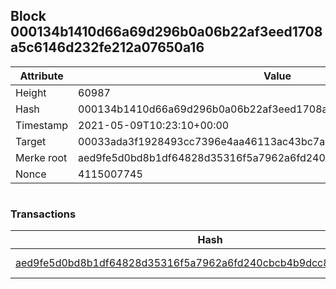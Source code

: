 ## Block 000134b1410d66a69d296b0a06b22af3eed1708a5c6146d232fe212a07650a16

Attribute | Value
--- | ---
Height | 60987
Hash | 000134b1410d66a69d296b0a06b22af3eed1708a5c6146d232fe212a07650a16
Timestamp | 2021-05-09T10:23:10+00:00
Target | 00033ada3f1928493cc7396e4aa46113ac43bc7ac52aab5d08e3934913716f64
Merke root | aed9fe5d0bd8b1df64828d35316f5a7962a6fd240cbcb4b9dcc8350cc4578b5e
Nonce | 4115007745

```

```

### Transactions

Hash | Amount
--- | ---
[aed9fe5d0bd8b1df64828d35316f5a7962a6fd240cbcb4b9dcc8350cc4578b5e](aed9fe5d0bd8b1df64828d35316f5a7962a6fd240cbcb4b9dcc8350cc4578b5e.md) | 10.00000000 SKEPTI 
